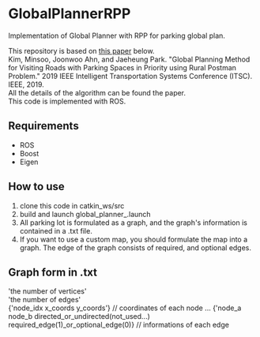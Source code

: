 # GlobalPlannerRPP
Implementation of Global Planner with RPP for parking global plan.  

This repository is based on [this paper](https://ieeexplore.ieee.org/abstract/document/8917318) below.  
Kim, Minsoo, Joonwoo Ahn, and Jaeheung Park. "Global Planning Method for Visiting Roads with Parking Spaces in Priority using Rural Postman Problem." 2019 IEEE Intelligent Transportation Systems Conference (ITSC). IEEE, 2019.  
All the details of the algorithm can be found the paper.  
This code is implemented with ROS.  

## Requirements
* ROS
* Boost
* Eigen

## How to use
1) clone this code in catkin_ws/src
2) build and launch global_planner_.launch
3) All parking lot is formulated as a graph, and the graph's information is contained in a .txt file.  
4) If you want to use a custom map, you should formulate the map into a graph. The edge of the graph consists of required, and optional edges.  

## Graph form in .txt
'the number of vertices'  
'the number of edges'  
{'node_idx x_coords y_coords'} // coordinates of each node
...
{'node_a node_b directed_or_undirected(not_used...) required_edge(1)_or_optional_edge(0)} // informations of each edge


